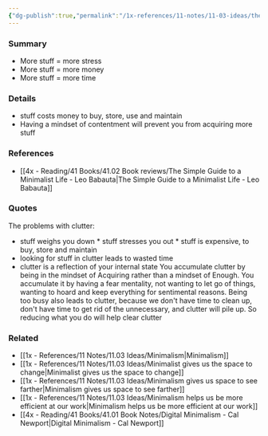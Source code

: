 ```yaml
---
{"dg-publish":true,"permalink":"/1x-references/11-notes/11-03-ideas/the-downsides-of-clutter/","title":"The downsides of clutter","created":"2024-02-14T20:18:22.359+03:00","updated":"2024-02-14T20:18:22.359+03:00"}
---
```



### Summary
- More stuff  = more stress
- More stuff = more money
- More stuff = more time

### Details
- stuff costs money to buy, store, use and maintain
- Having a mindset of contentment will prevent you from acquiring more stuff

### References
- [[4x - Reading/41 Books/41.02 Book reviews/The Simple Guide to a Minimalist Life - Leo Babauta\|The Simple Guide to a Minimalist Life - Leo Babauta]]

### Quotes
The problems with clutter:
* stuff weighs you down * stuff stresses you out * stuff is expensive, to buy, store and maintain
* looking for stuff in clutter leads to wasted time
* clutter is a reflection of your internal state
You accumulate clutter by being in the mindset of Acquiring rather than a mindset of Enough. You accumulate it by having a fear mentality, not wanting to let go of things, wanting to hoard and keep everything for sentimental reasons.
Being too busy also leads to clutter, because we don't have time to clean up, don't have time to get rid of the unnecessary, and clutter will pile up. So reducing what you do will help clear clutter

### Related
- [[1x - References/11 Notes/11.03 Ideas/Minimalism\|Minimalism]]
- [[1x - References/11 Notes/11.03 Ideas/Minimalist gives us the space to change\|Minimalist gives us the space to change]]
- [[1x - References/11 Notes/11.03 Ideas/Minimalism gives us space to see farther\|Minimalism gives us space to see farther]]
- [[1x - References/11 Notes/11.03 Ideas/Minimalism helps us be more efficient at our work\|Minimalism helps us be more efficient at our work]]
- [[4x - Reading/41 Books/41.01 Book Notes/Digital Minimalism - Cal Newport\|Digital Minimalism - Cal Newport]]